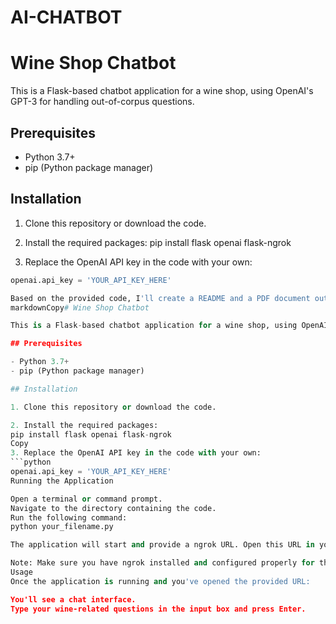 # AI-CHATBOT
# Wine Shop Chatbot

This is a Flask-based chatbot application for a wine shop, using OpenAI's GPT-3 for handling out-of-corpus questions.

## Prerequisites

- Python 3.7+
- pip (Python package manager)

## Installation

1. Clone this repository or download the code.

2. Install the required packages:
   pip install flask openai flask-ngrok
3. Replace the OpenAI API key in the code with your own:
```python
openai.api_key = 'YOUR_API_KEY_HERE'

Based on the provided code, I'll create a README and a PDF document outline as requested. I'll start with the README:
markdownCopy# Wine Shop Chatbot

This is a Flask-based chatbot application for a wine shop, using OpenAI's GPT-3 for handling out-of-corpus questions.

## Prerequisites

- Python 3.7+
- pip (Python package manager)

## Installation

1. Clone this repository or download the code.

2. Install the required packages:
pip install flask openai flask-ngrok
Copy
3. Replace the OpenAI API key in the code with your own:
```python
openai.api_key = 'YOUR_API_KEY_HERE'
Running the Application

Open a terminal or command prompt.
Navigate to the directory containing the code.
Run the following command:
python your_filename.py

The application will start and provide a ngrok URL. Open this URL in your web browser to interact with the chatbot.

Note: Make sure you have ngrok installed and configured properly for the flask-ngrok integration to work.
Usage
Once the application is running and you've opened the provided URL:

You'll see a chat interface.
Type your wine-related questions in the input box and press Enter.
